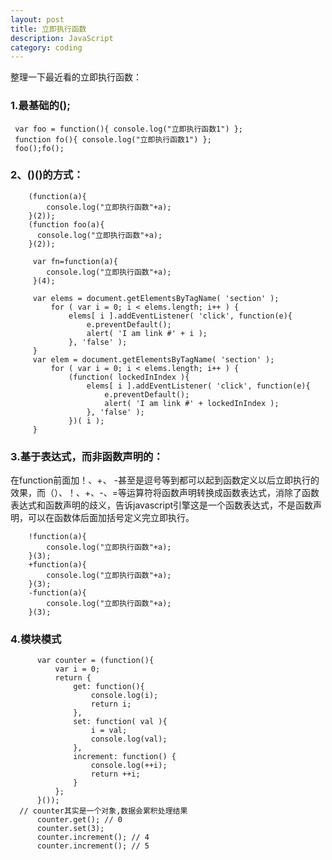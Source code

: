 ```yaml
---
layout: post
title: 立即执行函数
description: JavaScript
category: coding
---
```

整理一下最近看的立即执行函数：

### 1.最基础的();

     var foo = function(){ console.log("立即执行函数1") };
     function fo(){ console.log("立即执行函数1") };
     foo();fo();

### 2、()()的方式：

        (function(a){
            console.log("立即执行函数"+a);
        }(2));
        (function foo(a){
          console.log("立即执行函数"+a);
        }(2));

         var fn=function(a){
            console.log("立即执行函数"+a);
         }(4);

         var elems = document.getElementsByTagName( 'section' );
             for ( var i = 0; i < elems.length; i++ ) {
                 elems[ i ].addEventListener( 'click', function(e){
                     e.preventDefault();
                     alert( 'I am link #' + i );
                 }, 'false' );
         }
         var elem = document.getElementsByTagName( 'section' );
             for ( var i = 0; i < elems.length; i++ ) {
                 (function( lockedInIndex ){
                     elems[ i ].addEventListener( 'click', function(e){
                         e.preventDefault();
                         alert( 'I am link #' + lockedInIndex );
                     }, 'false' );
                 })( i );
         }

### 3.基于表达式，而非函数声明的：
  在function前面加！、+、 -甚至是逗号等到都可以起到函数定义以后立即执行的效果，而（）、！、+、-、=等运算符将函数声明转换成函数表达式，消除了函数表达式和函数声明的歧义，告诉javascript引擎这是一个函数表达式，不是函数声明，可以在函数体后面加括号定义完立即执行。

        !function(a){
            console.log("立即执行函数"+a);
        }(3);
        +function(a){
            console.log("立即执行函数"+a);
        }(3);
        -function(a){
            console.log("立即执行函数"+a);
        }(3);

### 4.模块模式

          var counter = (function(){
              var i = 0;
              return {
                  get: function(){
                      console.log(i);
                      return i;
                  },
                  set: function( val ){
                      i = val;
                      console.log(val);
                  },
                  increment: function() {
                      console.log(++i);
                      return ++i;
                  }
              };
          }());
      // counter其实是一个对象,数据会累积处理结果
          counter.get(); // 0
          counter.set(3);
          counter.increment(); // 4
          counter.increment(); // 5